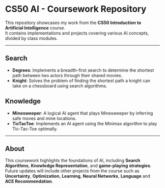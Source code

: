 # CS50 AI - Coursework Repository

This repository showcases my work from the **CS50 Introduction to Artificial Intelligence** course.  
It contains implementations and projects covering various AI concepts, divided by class modules.

---

## Search

- **Degrees**: Implements a breadth-first search to determine the shortest path between two actors through their shared movies.  
- **Knight**: Solves the problem of finding the shortest path a knight can take on a chessboard using search algorithms.

## Knowledge

- **Minesweeper**: A logical AI agent that plays Minesweeper by inferring safe moves and mine locations.  
- **TicTacToe**: Implements an AI agent using the Minimax algorithm to play Tic-Tac-Toe optimally.

---

## About

This coursework highlights the foundations of AI, including **Search Algorithms**, **Knowledge Representation**, and **game-playing strategies**. Future updates will include other projects from the course such as **Uncertainty**, **Optimization**, **Learning**, **Neural Networks**, **Language** and **ACE Recommendation**.

